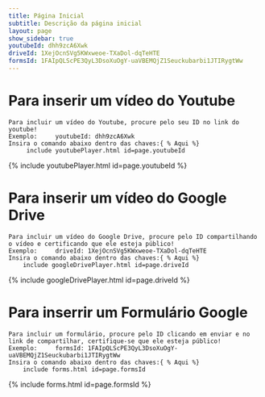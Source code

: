 ```yaml
---
title: Página Inicial
subtitle: Descrição da página inicial
layout: page
show_sidebar: true
youtubeId: dhh9zcA6Xwk
driveId: 1XejOcnSVg5KWxweoe-TXaDol-dqTeHTE
formsId: 1FAIpQLScPE3QyL3DsoXuOgY-uaVBEMQjZ1Seuckubarbi1JTIRygtWw
---
```


# Para inserir um vídeo do Youtube

```
Para incluir um vídeo do Youtube, procure pelo seu ID no link do youtube!
Exemplo:     youtubeId: dhh9zcA6Xwk
Insira o comando abaixo dentro das chaves:{ % Aqui %}
     include youtubePlayer.html id=page.youtubeId
```

{% include youtubePlayer.html id=page.youtubeId %}


# Para inserir um vídeo do Google Drive

```
Para incluir um vídeo do Google Drive, procure pelo ID compartilhando o vídeo e certificando que ele esteja público!
Exemplo:     driveId: 1XejOcnSVg5KWxweoe-TXaDol-dqTeHTE
Insira o comando abaixo dentro das chaves:{ % Aqui %}
    include googleDrivePlayer.html id=page.driveId
```

{% include googleDrivePlayer.html id=page.driveId %}

# Para inserrir um Formulário Google 

```
Para incluir um formulário, procure pelo ID clicando em enviar e no link de compartilhar, certifique-se que ele esteja público!
Exemplo:     formsId: 1FAIpQLScPE3QyL3DsoXuOgY-uaVBEMQjZ1Seuckubarbi1JTIRygtWw
Insira o comando abaixo dentro das chaves:{ % Aqui %}
    include forms.html id=page.formsId
```

{% include forms.html id=page.formsId %}